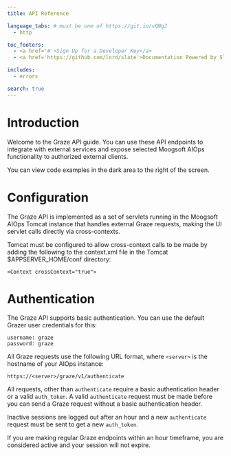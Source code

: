 ```yaml
---
title: API Reference

language_tabs: # must be one of https://git.io/vQNgJ
  - http

toc_footers:
  - <a href='#'>Sign Up for a Developer Key</a>
  - <a href='https://github.com/lord/slate'>Documentation Powered by Slate</a>

includes:
  - errors

search: true
---
```


# Introduction

Welcome to the Graze API guide. You can use these API endpoints to integrate with external services and expose selected Moogsoft AIOps functionality to authorized external clients.

You can view code examples in the dark area to the right of the screen.

# Configuration

The Graze API is implemented as a set of servlets running in the Moogsoft AIOps Tomcat instance that handles external Graze requests, making the UI servlet calls directly via cross-contexts. 

Tomcat must be configured to allow cross-context calls to be made by adding the following to the context.xml file in the Tomcat $APPSERVER_HOME/conf directory:
```http
<Context crossContext="true">
```

# Authentication

The Graze API supports basic authentication. You can use the default Grazer user credentials for this:

```http
username: graze
password: graze
```

All Graze requests use the following URL format, where `<server>` is the hostname of your AIOps instance:

```http
https://<server>/graze/v1/authenticate
```
All requests, other than `authenticate` require a basic authentication header or a valid `auth_token`. A valid `authenticate` request must be made before you can send a Graze request without a basic authentication header.

Inactive sessions are logged out after an hour and a new `authenticate` request must be sent to get a new `auth_token`.
<aside class="notice">
If you are making regular Graze endpoints within an hour timeframe, you are considered active and your session will not expire.
</aside>
